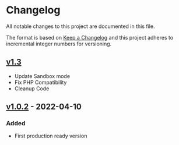 # Changelog

All notable changes to this project are documented in this file.

The format is based on [Keep a Changelog](http://keepachangelog.com/)
and this project adheres to incremental integer numbers for versioning.

## [v1.3](https://github.com/OxygenzSAS/stuart-woocommerce-plugin/releases/tag/1.3)
- Update Sandbox mode
- Fix PHP Compatibility
- Cleanup Code

## [v1.0.2](https://github.com/StuartApp/stuart-woocommerce-plugin/commit/cb752181b465b6b3aa4f8bf896b757b4f93ab716) - 2022-04-10

### Added

- First production ready version
